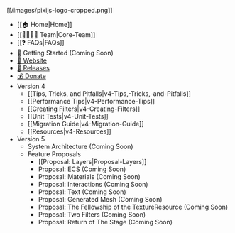 [[/images/pixijs-logo-cropped.png]]

- [[:house: Home|Home]]
- [[:family_man_woman_girl_boy: Team|Core-Team]]
- [[:question: FAQs|FAQs]]
- :beginner: Getting Started (Coming Soon)
- [:rocket: Website](http://www.pixijs.com/)
- [:floppy_disk: Releases](https://github.com/pixijs/pixi.js/releases)
- [:moneybag: Donate](https://www.patreon.com/user?u=2384552)
- Version 4
    * [[Tips, Tricks, and Pitfalls|v4-Tips,-Tricks,-and-Pitfalls]]
    * [[Performance Tips|v4-Performance-Tips]]
    * [[Creating Filters|v4-Creating-Filters]]
    * [[Unit Tests|v4-Unit-Tests]]
    * [[Migration Guide|v4-Migration-Guide]]
    * [[Resources|v4-Resources]]
- Version 5
    * System Architecture (Coming Soon)
    * Feature Proposals
        - [[Proposal: Layers|Proposal-Layers]]
        - Proposal: ECS (Coming Soon)
        - Proposal: Materials (Coming Soon)
        - Proposal: Interactions (Coming Soon)
        - Proposal: Text (Coming Soon)
        - Proposal: Generated Mesh (Coming Soon)
        - Proposal: The Fellowship of the TextureResource (Coming Soon)
        - Proposal: Two Filters (Coming Soon)
        - Proposal: Return of The Stage (Coming Soon)